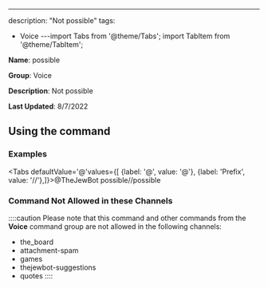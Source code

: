 ---
description: "Not possible"
tags:
  - Voice
---import Tabs from '@theme/Tabs';
import TabItem from '@theme/TabItem';

**Name**: possible

**Group**: Voice

**Description**: Not possible

**Last Updated**: 8/7/2022

## Using the command

### Examples
<Tabs defaultValue='@'values={[ {label: '@', value: '@'}, {label: 'Prefix', value: '//'},]}><TabItem value='@'>@TheJewBot possible</TabItem><TabItem value='//'>//possible</TabItem></Tabs>

### Command Not Allowed in these Channels
::::caution Please note that this command and other commands from the **Voice** command group are not allowed in the following channels:
- the_board
- attachment-spam
- games
- thejewbot-suggestions
- quotes
::::